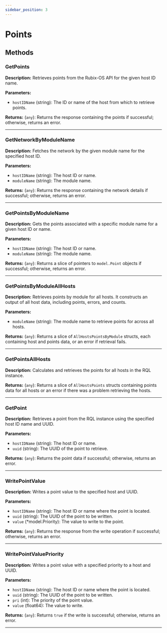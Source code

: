 ```yaml
---
sidebar_position: 3
---
```



# Points

## Methods

### GetPoints

**Description:** Retrieves points from the Rubix-OS API for the given host ID name.

**Parameters:**

- `hostIDName` (string): The ID or name of the host from which to retrieve points.

**Returns:** (`any`): Returns the response containing the points if successful; otherwise, returns an error.

---

### GetNetworkByModuleName

**Description:** Fetches the network by the given module name for the specified host ID.

**Parameters:**

- `hostIDName` (string): The host ID or name.
- `moduleName` (string): The module name.

**Returns:** (`any`): Returns the response containing the network details if successful; otherwise, returns an error.

---

### GetPointsByModuleName

**Description:** Gets the points associated with a specific module name for a given host ID or name.

**Parameters:**

- `hostIDName` (string): The host ID or name.
- `moduleName` (string): The module name.

**Returns:** (`any`): Returns a slice of pointers to `model.Point` objects if successful; otherwise, returns an error.

---

### GetPointsByModuleAllHosts

**Description:** Retrieves points by module for all hosts. It constructs an output of all host data, including points, errors, and counts.

**Parameters:**

- `moduleName` (string): The module name to retrieve points for across all hosts.

**Returns:** (`any`): Returns a slice of `AllHostsPointsByModule` structs, each containing host and points data, or an error if retrieval fails.

---

### GetPointsAllHosts

**Description:** Calculates and retrieves the points for all hosts in the RQL instance.

**Returns:** (`any`): Returns a slice of `AllHostsPoints` structs containing points data for all hosts or an error if there was a problem retrieving the hosts.

---

### GetPoint

**Description:** Retrieves a point from the RQL instance using the specified host ID name and UUID.

**Parameters:**

- `hostIDName` (string): The host ID or name.
- `uuid` (string): The UUID of the point to retrieve.

**Returns:** (`any`): Returns the point data if successful; otherwise, returns an error.

---

### WritePointValue

**Description:** Writes a point value to the specified host and UUID.

**Parameters:**

- `hostIDName` (string): The host ID or name where the point is located.
- `uuid` (string): The UUID of the point to be written.
- `value` (*model.Priority): The value to write to the point.

**Returns:** (`any`): Returns the response from the write operation if successful; otherwise, returns an error.

---

### WritePointValuePriority

**Description:** Writes a point value with a specified priority to a host and UUID.

**Parameters:**

- `hostIDName` (string): The host ID or name where the point is located.
- `uuid` (string): The UUID of the point to be written.
- `pri` (int): The priority of the point value.
- `value` (float64): The value to write.

**Returns:** (`any`): Returns `true` if the write is successful; otherwise, returns an error.

---

